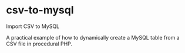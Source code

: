 # csv-to-mysql
Import CSV to MySQL

A practical example of how to dynamically create a MySQL table from a CSV file in procedural PHP. 
